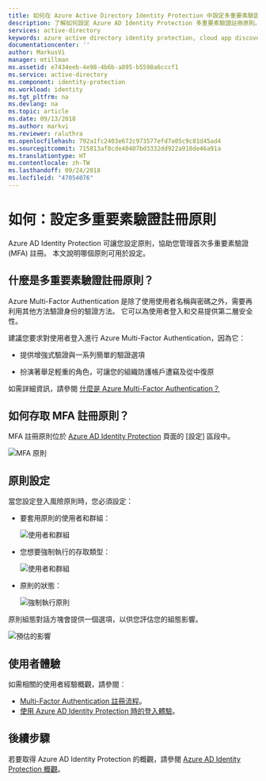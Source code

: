 ```yaml
---
title: 如何在 Azure Active Directory Identity Protection 中設定多重要素驗證註冊原則 | Microsoft Docs
description: 了解如何設定 Azure AD Identity Protection 多重要素驗證註冊原則。
services: active-directory
keywords: azure active directory identity protection, cloud app discovery, 管理應用程式, 安全性, 風險, 風險層級, 弱點, 安全性原則
documentationcenter: ''
author: MarkusVi
manager: mtillman
ms.assetid: e7434eeb-4e98-4b6b-a895-b5598a6cccf1
ms.service: active-directory
ms.component: identity-protection
ms.workload: identity
ms.tgt_pltfrm: na
ms.devlang: na
ms.topic: article
ms.date: 09/13/2018
ms.author: markvi
ms.reviewer: raluthra
ms.openlocfilehash: 792a1fc2403e672c973577efd7a05c9c81d45ad4
ms.sourcegitcommit: 715813af8cde40407bd3332dd922a918de46a91a
ms.translationtype: HT
ms.contentlocale: zh-TW
ms.lasthandoff: 09/24/2018
ms.locfileid: "47054076"
---
```

# <a name="how-to-configure-the-multi-factor-authentication-registration-policy"></a>如何：設定多重要素驗證註冊原則

Azure AD Identity Protection 可讓您設定原則，協助您管理首次多重要素驗證 (MFA) 註冊。 本文說明哪個原則可用於設定。

## <a name="what-is-the-multi-factor-authentication-registration-policy"></a>什麼是多重要素驗證註冊原則？

Azure Multi-Factor Authentication 是除了使用使用者名稱與密碼之外，需要再利用其他方法驗證身份的驗證方法。 它可以為使用者登入和交易提供第二層安全性。  

建議您要求對使用者登入進行 Azure Multi-Factor Authentication，因為它：

- 提供增強式驗證與一系列簡單的驗證選項

- 扮演著舉足輕重的角色，可讓您的組織防護帳戶遭竊及從中復原


如需詳細資訊，請參閱 [什麼是 Azure Multi-Factor Authentication？](../authentication/multi-factor-authentication.md)


## <a name="how-do-i-access-the-mfa-registration-policy"></a>如何存取 MFA 註冊原則？
   
MFA 註冊原則位於 [Azure AD Identity Protection](https://portal.azure.com/#blade/Microsoft_AAD_ProtectionCenter/IdentitySecurityDashboardMenuBlade/SignInPolicy) 頁面的 [設定] 區段中。
   
![MFA 原則](./media/howto-mfa-policy/1014.png)




## <a name="policy-settings"></a>原則設定

當您設定登入風險原則時，您必須設定：

- 要套用原則的使用者和群組：

    ![使用者和群組](./media/howto-mfa-policy/11.png)

- 您想要強制執行的存取類型：  

    ![使用者和群組](./media/howto-mfa-policy/12.png)

- 原則的狀態：

    ![強制執行原則](./media/howto-mfa-policy/14.png)


原則組態對話方塊會提供一個選項，以供您評估您的組態影響。

![預估的影響](./media/howto-mfa-policy/15.png)




## <a name="user-experience"></a>使用者體驗


如需相關的使用者經驗概觀，請參閱︰

* [Multi-Factor Authentication 註冊流程](flows.md#multi-factor-authentication-registration)。  
* [使用 Azure AD Identity Protection 時的登入體驗](flows.md)。  



## <a name="next-steps"></a>後續步驟

若要取得 Azure AD Identity Protection 的概觀，請參閱 [Azure AD Identity Protection 概觀](overview.md)。
